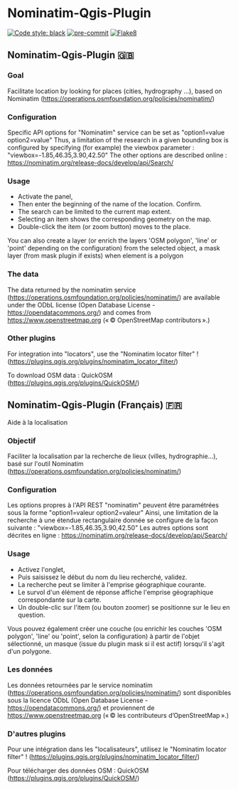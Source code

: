 # Nominatim-Qgis-Plugin

[![Code style: black](https://img.shields.io/badge/code%20style-black-000000.svg)](https://github.com/psf/black)
[![pre-commit](https://img.shields.io/badge/pre--commit-enabled-brightgreen?logo=pre-commit&logoColor=white)](https://github.com/pre-commit/pre-commit)
[![Flake8](https://img.shields.io/badge/flake8-enabled-yellowgreen)](https://flake8.pycqa.org/)

## Nominatim-Qgis-Plugin :gb:

### Goal

Facilitate location by looking for places (cities, hydrography ...), based on Nominatim (https://operations.osmfoundation.org/policies/nominatim/)

### Configuration

Specific API options for "Nominatim" service can be set as "option1=value option2=value"
Thus, a limitation of the research in a given bounding box is configured by specifying (for example) the viewbox parameter : "viewbox=-1.85,46.35,3.90,42.50"
The other options are described online : https://nominatim.org/release-docs/develop/api/Search/

### Usage

- Activate the panel,
- Then enter the beginning of the name of the location. Confirm.
- The search can be limited to the current map extent.
- Selecting an item shows the corresponding geometry on the map.
- Double-click the item (or zoom button) moves to the place.

You can also create a layer (or enrich the layers 'OSM polygon', 'line' or 'point' depending on the configuration) from the selected object, a mask layer (from mask plugin if exists) when element is a polygon

### The data

The data returned by the nominatim service  (https://operations.osmfoundation.org/policies/nominatim/) are available under the ODbL license (Open Database License - https://opendatacommons.org/) and comes from https://www.openstreetmap.org (« © OpenStreetMap contributors ».)

### Other plugins

For integration into "locators", use the "Nominatim locator filter" ! (https://plugins.qgis.org/plugins/nominatim_locator_filter/)

To download OSM data : QuickOSM (https://plugins.qgis.org/plugins/QuickOSM/)

## Nominatim-Qgis-Plugin (Français) :fr:

Aide à la localisation

### Objectif

Faciliter la localisation par la recherche de lieux (villes, hydrographie...), basé sur l'outil Nominatim (https://operations.osmfoundation.org/policies/nominatim/)

### Configuration

Les options propres à l'API REST "nominatim" peuvent être paramétrées sous la forme "option1=valeur option2=valeur"
Ainsi, une limitation de la recherche à une étendue rectangulaire donnée se configure de la façon suivante : "viewbox=-1.85,46.35,3.90,42.50"
Les autres options sont décrites en ligne : https://nominatim.org/release-docs/develop/api/Search/

### Usage

- Activez l'onglet,
- Puis saisissez le début du nom du lieu recherché, validez.
- La recherche peut se limiter à l'emprise géographique courante.
- Le survol d'un élément de réponse affiche l'emprise géographique correspondante sur la carte.
- Un double-clic sur l'item (ou bouton zoomer) se positionne sur le lieu en question.

Vous pouvez également créer une couche (ou enrichir les couches 'OSM polygon', 'line' ou 'point', selon la configuration) à partir de l'objet sélectionné, un masque (issue du plugin mask si il est actif) lorsqu'il s'agit d'un polygone.

### Les données

Les données retournées par le service nominatim (https://operations.osmfoundation.org/policies/nominatim/) sont disponibles sous la licence ODbL (Open Database License - https://opendatacommons.org/) et proviennent de https://www.openstreetmap.org (« © les contributeurs d’OpenStreetMap ».)

### D'autres plugins

Pour une intégration dans les "localisateurs", utilisez le "Nominatim locator filter" ! (https://plugins.qgis.org/plugins/nominatim_locator_filter/)

Pour télécharger des données OSM : QuickOSM (https://plugins.qgis.org/plugins/QuickOSM/)
